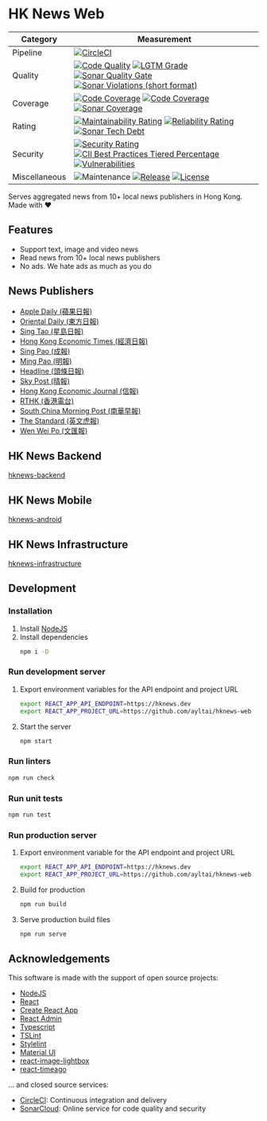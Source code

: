# HK News Web

| Category      | Measurement                                                                                                                                                                                                                                                                                                                                                                                                                                                                                                                                                                                                                                                                                                  |
|---------------|--------------------------------------------------------------------------------------------------------------------------------------------------------------------------------------------------------------------------------------------------------------------------------------------------------------------------------------------------------------------------------------------------------------------------------------------------------------------------------------------------------------------------------------------------------------------------------------------------------------------------------------------------------------------------------------------------------------|
| Pipeline      | [![CircleCI](https://img.shields.io/circleci/project/github/ayltai/hknews-web/master.svg?style=flat)](https://circleci.com/gh/ayltai/hknews-web)                                                                                                                                                                                                                                                                                                                                                                                                                                                                                                                                                             |
| Quality       | [![Code Quality](https://img.shields.io/codacy/grade/905ca9343bb94e668420a5a33be855b5.svg?style=flat)](https://app.codacy.com/app/AlanTai/hknews-web/dashboard) [![LGTM Grade](https://img.shields.io/lgtm/grade/javascript/github/ayltai/hknews-web)](https://lgtm.com/projects/g/ayltai/hknews-web/context:javascript) [![Sonar Quality Gate](https://img.shields.io/sonar/quality_gate/ayltai_hknews-web?server=https%3A%2F%2Fsonarcloud.io)](https://sonarcloud.io/dashboard?id=ayltai_hknews-web) [![Sonar Violations (short format)](https://img.shields.io/sonar/violations/ayltai_hknews-web?format=short&server=https%3A%2F%2Fsonarcloud.io)](https://sonarcloud.io/dashboard?id=ayltai_hknews-web) |
| Coverage      | [![Code Coverage](https://img.shields.io/codacy/coverage/905ca9343bb94e668420a5a33be855b5.svg?style=flat)](https://app.codacy.com/app/AlanTai/hknews-web/dashboard) [![Code Coverage](https://img.shields.io/codecov/c/github/ayltai/hknews-web.svg?style=flat)](https://codecov.io/gh/ayltai/hknews-web) [![Sonar Coverage](https://img.shields.io/sonar/coverage/ayltai_hknews-web?server=https%3A%2F%2Fsonarcloud.io)](https://sonarcloud.io/dashboard?id=ayltai_hknews-web)                                                                                                                                                                                                                              |
| Rating        | [![Maintainability Rating](https://sonarcloud.io/api/project_badges/measure?project=ayltai_hknews-web&metric=sqale_rating)](https://sonarcloud.io/dashboard?id=ayltai_hknews-web) [![Reliability Rating](https://sonarcloud.io/api/project_badges/measure?project=ayltai_hknews-web&metric=reliability_rating)](https://sonarcloud.io/dashboard?id=ayltai_hknews-web) [![Sonar Tech Debt](https://img.shields.io/sonar/tech_debt/ayltai_hknews-web?server=https%3A%2F%2Fsonarcloud.io)](https://sonarcloud.io/dashboard?id=ayltai_hknews-web)                                                                                                                                                                |
| Security      | [![Security Rating](https://sonarcloud.io/api/project_badges/measure?project=ayltai_hknews-web&metric=security_rating)](https://sonarcloud.io/dashboard?id=ayltai_hknews-web) [![CII Best Practices Tiered Percentage](https://img.shields.io/cii/percentage/3190)](https://bestpractices.coreinfrastructure.org/projects/3190) [![Vulnerabilities](https://sonarcloud.io/api/project_badges/measure?project=ayltai_hknews-web&metric=vulnerabilities)](https://sonarcloud.io/dashboard?id=ayltai_hknews-web)                                                                                                                                                                                                |
| Miscellaneous | ![Maintenance](https://img.shields.io/maintenance/yes/2019) [![Release](https://img.shields.io/github/release/ayltai/hknews-web.svg?style=flat)](https://github.com/ayltai/hknews-web/releases) [![License](https://img.shields.io/github/license/ayltai/hknews-web.svg?style=flat)](https://github.com/ayltai/hknews-web/blob/master/LICENSE)

Serves aggregated news from 10+ local news publishers in Hong Kong. Made with ❤

## Features
* Support text, image and video news
* Read news from 10+ local news publishers
* No ads. We hate ads as much as you do

## News Publishers
* [Apple Daily (蘋果日報)](http://hk.apple.nextmedia.com)
* [Oriental Daily (東方日報)](http://orientaldaily.on.cc)
* [Sing Tao (星島日報)](http://std.stheadline.com)
* [Hong Kong Economic Times (經濟日報)](http://www.hket.com)
* [Sing Pao (成報)](https://www.singpao.com.hk)
* [Ming Pao (明報)](http://www.mingpao.com)
* [Headline (頭條日報)](http://hd.stheadline.com)
* [Sky Post (晴報)](http://skypost.ulifestyle.com.hk)
* [Hong Kong Economic Journal (信報)](http://www.hkej.com)
* [RTHK (香港電台)](http://news.rthk.hk)
* [South China Morning Post (南華早報)](http://www.scmp.com/frontpage/hk)
* [The Standard (英文虎報)](http://www.thestandard.com.hk)
* [Wen Wei Po (文匯報)](http://news.wenweipo.com)

## HK News Backend
[hknews-backend](https://github.com/ayltai/hknews-backend)

## HK News Mobile
[hknews-android](https://github.com/ayltai/hknews-android)

## HK News Infrastructure
[hknews-infrastructure](https://github.com/ayltai/hknews-infrastructure)

## Development

### Installation
1. Install [NodeJS](https://nodejs.org)
2. Install dependencies
   ```sh
   npm i -D
   ```

### Run development server
1. Export environment variables for the API endpoint and project URL
   ```sh
   export REACT_APP_API_ENDPOINT=https://hknews.dev
   export REACT_APP_PROJECT_URL=https://github.com/ayltai/hknews-web
   ```
2. Start the server
   ```sh
   npm start
   ```

### Run linters
```sh
npm run check
```

### Run unit tests
```sh
npm run test
```

### Run production server
1. Export environment variable for the API endpoint and project URL
   ```sh
   export REACT_APP_API_ENDPOINT=https://hknews.dev
   export REACT_APP_PROJECT_URL=https://github.com/ayltai/hknews-web
   ```
2. Build for production
   ```sh
   npm run build
   ```
3. Serve production build files
   ```sh
   npm run serve
   ```

## Acknowledgements
This software is made with the support of open source projects:
* [NodeJS](https://nodejs.org)
* [React](https://github.com/facebook/react)
* [Create React App](https://github.com/facebook/create-react-app)
* [React Admin](https://github.com/marmelab/react-admin)
* [Typescript](https://github.com/microsoft/TypeScript)
* [TSLint](https://palantir.github.io/tslint/)
* [Stylelint](https://stylelint.io/)
* [Material UI](https://github.com/mui-org/material-ui)
* [react-image-lightbox](https://github.com/frontend-collective/react-image-lightbox)
* [react-timeago](https://github.com/nmn/react-timeago)

... and closed source services:
* [CircleCI](https://circleci.com): Continuous integration and delivery
* [SonarCloud](https://sonarcloud.io): Online service for code quality and security

